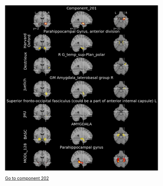 


![201](preliminary/201.jpg "Component 201")

[Go to component 202](https://parietal-inria.github.io/MODL_atlas/1024/202 "Component 202")